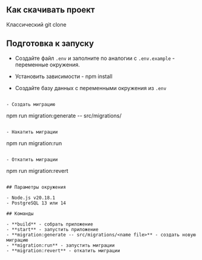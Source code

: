 ## Как скачивать проект

Классический git clone

## Подготовка к запуску

- Создайте файл `.env` и заполните по аналогии с `.env.example` - переменные окружения.

- Установить зависимости - npm install

- Cоздайте базу данных c переменными окружения из `.env`

```

- Создать миграцию

```
npm run migration:generate -- src/migrations/<name file>

```

- Накатить миграции

```
npm run migration:run

```

- Откатить миграции

```
npm run migration:revert

```

## Параметры окружения

- Node.js v20.18.1
- PostgreSQL 13 или 14

## Команды

- **build** - собрать приложение
- **start** - запустить приложение
- **migration:generate -- src/migrations/<name file>** - создать новую миграцию
- **migration:run** - запустить миграции
- **migration:revert** - откатить миграции

